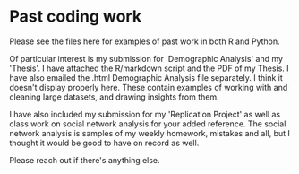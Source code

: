 # Past coding work

Please see the files here for examples of past work in both R and Python. 

Of particular interest is my submission for 'Demographic Analysis' and my 'Thesis'. I have attached the R/markdown script and the PDF of my Thesis. I have also emailed the .html Demographic Analysis file separately. I think it doesn't display properly here. These contain examples of working with and cleaning large datasets, and drawing insights from them.

I have also included my submission for my 'Replication Project' as well as class work on social network analysis for your added reference. The social network analysis is samples of my weekly homework, mistakes and all, but I thought it would be good to have on record as well.

Please reach out if there's anything else.
